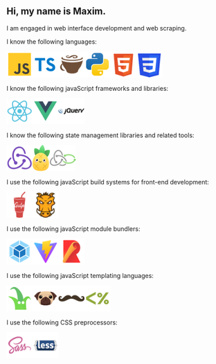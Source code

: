 ## Hi, my name is Maxim.

I am engaged in web interface development and web scraping.

I know the following languages:

<img width="60" src="https://github.com/maksimkaJCHK/maksimkaJCHK/blob/main/img/icons/lang/js.svg" /><img width="60" src="https://github.com/maksimkaJCHK/maksimkaJCHK/blob/main/img/icons/lang/typescript.svg" /><img width="60" src="https://github.com/maksimkaJCHK/maksimkaJCHK/blob/main/img/icons/lang/coffeescript.svg" /><img width="60" src="https://github.com/maksimkaJCHK/maksimkaJCHK/blob/main/img/icons/lang/python.svg" /><img width="60" src="https://github.com/maksimkaJCHK/maksimkaJCHK/blob/main/img/icons/html-5.svg" /><img width="60" height="55px" src="https://github.com/maksimkaJCHK/maksimkaJCHK/blob/main/img/icons/css3.svg" />

I know the following javaScript frameworks and libraries:

<img width="60" src="https://github.com/maksimkaJCHK/maksimkaJCHK/blob/main/img/icons/fr/react.svg" /><img width="60" src="https://github.com/maksimkaJCHK/maksimkaJCHK/blob/main/img/icons/fr/vue.svg" /><img width="60" src="https://github.com/maksimkaJCHK/maksimkaJCHK/blob/main/img/icons/fr/jquery.svg" />

I know the following state management libraries and related tools:

<img width="60" src="https://github.com/maksimkaJCHK/maksimkaJCHK/blob/main/img/icons/state/redux.svg" /><img width="40" src="https://github.com/maksimkaJCHK/maksimkaJCHK/blob/main/img/icons/state/pinia.svg" /><img width="60" src="https://github.com/maksimkaJCHK/maksimkaJCHK/blob/main/img/icons/state/redux-saga.svg" />

I use the following javaScript build systems for front-end development:

<img width="60" src="https://github.com/maksimkaJCHK/maksimkaJCHK/blob/main/img/icons/bs/gulp.svg" /><img width="60" src="https://github.com/maksimkaJCHK/maksimkaJCHK/blob/main/img/icons/bs/grunt.svg" />

I use the following javaScript module bundlers:

<img width="60" src="https://github.com/maksimkaJCHK/maksimkaJCHK/blob/main/img/icons/js/webpack.svg" /><img width="60" src="https://github.com/maksimkaJCHK/maksimkaJCHK/blob/main/img/icons/js/vite.svg" /><img width="60" src="https://github.com/maksimkaJCHK/maksimkaJCHK/blob/main/img/icons/js/rollup.svg" />

I use the following javaScript templating languages:

<img width="60" src="https://github.com/maksimkaJCHK/maksimkaJCHK/blob/main/img/icons/templates/twig.svg" /><img width="60" src="https://github.com/maksimkaJCHK/maksimkaJCHK/blob/main/img/icons/templates/pug.svg" /><img width="60" src="https://github.com/maksimkaJCHK/maksimkaJCHK/blob/main/img/icons/templates/handlebars.svg" /><img width="60" src="https://github.com/maksimkaJCHK/maksimkaJCHK/blob/main/img/icons/templates/ejs.svg" />

I use the following CSS preprocessors:

<img width="60" src="https://github.com/maksimkaJCHK/maksimkaJCHK/blob/main/img/icons/css/sass.svg" /><img width="60" src="https://github.com/maksimkaJCHK/maksimkaJCHK/blob/main/img/icons/css/less.svg" />

